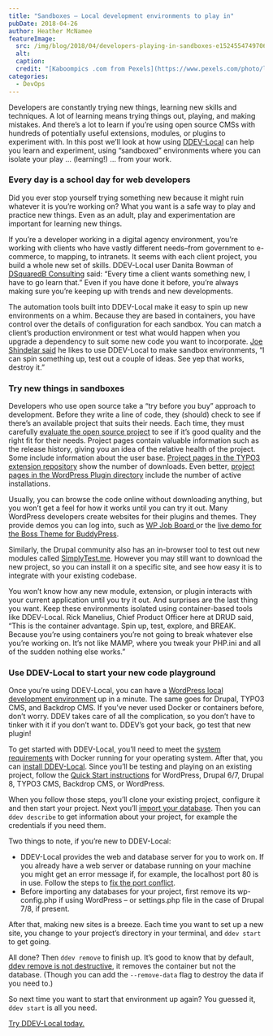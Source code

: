 ```yaml
---
title: "Sandboxes – Local development environments to play in"
pubDate: 2018-04-26
author: Heather McNamee
featureImage:
  src: /img/blog/2018/04/developers-playing-in-sandboxes-e1524554749706.jpg
  alt:
  caption:
  credit: "[Kaboompics .com from Pexels](https://www.pexels.com/photo/little-boy-playing-in-the-sand-6459/)"
categories:
  - DevOps
---
```


Developers are constantly trying new things, learning new skills and techniques. A lot of learning means trying things out, playing, and making mistakes. And there’s a lot to learn if you’re using open source CMSs with hundreds of potentially useful extensions, modules, or plugins to experiment with. In this post we’ll look at how using [DDEV-Local](https://ddev.ddev.com) can help you learn and experiment, using “sandboxed” environments where you can isolate your play … (learning!) … from your work.

### Every day is a school day for web developers

Did you ever stop yourself trying something new because it might ruin whatever it is you’re working on? What you want is a safe way to play and practice new things. Even as an adult, play and experimentation are important for learning new things.

If you’re a developer working in a digital agency environment, you’re working with clients who have vastly different needs–from government to e-commerce, to mapping, to intranets. It seems with each client project, you build a whole new set of skills. DDEV-Local user Danita Bowman of [DSquaredB Consulting](https://dsquaredbconsulting.com/) said: “Every time a client wants something new, I have to go learn that.” Even if you have done it before, you’re always making sure you’re keeping up with trends and new developments.

The automation tools built into DDEV-Local make it easy to spin up new environments on a whim. Because they are based in containers, you have control over the details of configuration for each sandbox. You can match a client’s production environment or test what would happen when you upgrade a dependency to suit some new code you want to incorporate. [Joe Shindelar said](https://ddev.com/ddev-local/rapid-local-development-ddev/) he likes to use DDEV-Local to make sandbox environments, “I can spin something up, test out a couple of ideas. See yep that works, destroy it.”

### Try new things in sandboxes

Developers who use open source take a “try before you buy” approach to development. Before they write a line of code, they (should) check to see if there’s an available project that suits their needs. Each time, they must carefully [evaluate the open source project](https://opensource.com/life/14/1/evaluate-sustainability-open-source-project) to see if it’s good quality and the right fit for their needs. Project pages contain valuable information such as the release history, giving you an idea of the relative health of the project. Some include information about the user base. [Project pages in the TYPO3 extension repository](https://extensions.typo3.org/extension/gridelements/) show the number of downloads. Even better, [project pages in the WordPress Plugin directory](https://wordpress.org/plugins/bbpress/) include the number of active installations.

Usually, you can browse the code online without downloading anything, but you won’t get a feel for how it works until you can try it out. Many WordPress developers create websites for their plugins and themes. They provide demos you can log into, such as [WP Job Board ](https://wpjobboard.net/demo/)or the [live demo for the Boss Theme for BuddyPress](https://www.buddyboss.com/live-demo/).

Similarly, the Drupal community also has an in-browser tool to test out new modules called [SimplyTest.me](https://simplytest.me/). However you may still want to download the new project, so you can install it on a specific site, and see how easy it is to integrate with your existing codebase.

You won’t know how any new module, extension, or plugin interacts with your current application until you try it out. And surprises are the last thing you want. Keep these environments isolated using container-based tools like DDEV-Local. Rick Manelius, Chief Product Officer here at DRUD said, “This is the container advantage. Spin up, test, explore, and BREAK. Because you’re using containers you’re not going to break whatever else you’re working on. It’s not like MAMP, where you tweak your PHP.ini and all of the sudden nothing else works.”

### Use DDEV-Local to start your new code playground

Once you’re using DDEV-Local, you can have a [WordPress local development environment](https://ddev.com/one-minute-wordpress/) up in a minute. The same goes for Drupal, TYPO3 CMS, and Backdrop CMS. If you’ve never used Docker or containers before, don’t worry. DDEV takes care of all the complication, so you don’t have to tinker with it if you don’t want to. DDEV’s got your back, go test that new plugin!

To get started with DDEV-Local, you’ll need to meet the [system requirements](https://ddev.readthedocs.io/en/latest/#system-requirements) with Docker running for your operating system. After that, you can [install DDEV-Local](https://ddev.readthedocs.io/en/latest/#installation). Since you’ll be testing and playing on an existing project, follow the [Quick Start instructions](https://ddev.readthedocs.io/en/latest/users/cli-usage/#quickstart-guides) for WordPress, Drupal 6/7, Drupal 8, TYPO3 CMS, Backdrop CMS, or WordPress.

When you follow those steps, you’ll clone your existing project, configure it and then start your project. Next you’ll [import your database](https://ddev.readthedocs.io/en/latest/users/cli-usage/#database-imports). Then you can `ddev describe` to get information about your project, for example the credentials if you need them.

Two things to note, if you’re new to DDEV-Local:

- DDEV-Local provides the web and database server for you to work on. If you already have a web server or database running on your machine you might get an error message if, for example, the localhost port 80 is in use. Follow the steps to [fix the port conflict](https://ddev.readthedocs.io/en/latest/users/troubleshooting/#webserver-ports-are-already-occupied-by-another-webserver).
- Before importing any databases for your project, first remove its wp-config.php if using WordPress – or settings.php file in the case of Drupal 7/8, if present.

After that, making new sites is a breeze. Each time you want to set up a new site, you change to your project’s directory in your terminal, and `ddev start` to get going.

All done? Then `ddev remove` to finish up. It’s good to know that by default, [ddev remove is not destructive](https://ddev.readthedocs.io/en/latest/users/cli-usage/#removing-a-project), it removes the container but not the database. (Though you can add the `--remove-data` flag to destroy the data if you need to.)

So next time you want to start that environment up again? You guessed it, `ddev start` is all you need.

[Try DDEV-Local today.](https://ddev.com/get-started/)
